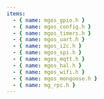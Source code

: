 ```yaml
---
items:
  - { name: mgos_gpio.h }
  - { name: mgos_config.h }
  - { name: mgos_timers.h }
  - { name: mgos_uart.h }
  - { name: mgos_i2c.h }
  - { name: mgos_spi.h }
  - { name: mgos_mqtt.h }
  - { name: mgos_hal.h }
  - { name: mgos_wifi.h }
  - { name: mgos_mongoose.h }
  - { name: mg_rpc.h }
---
```

